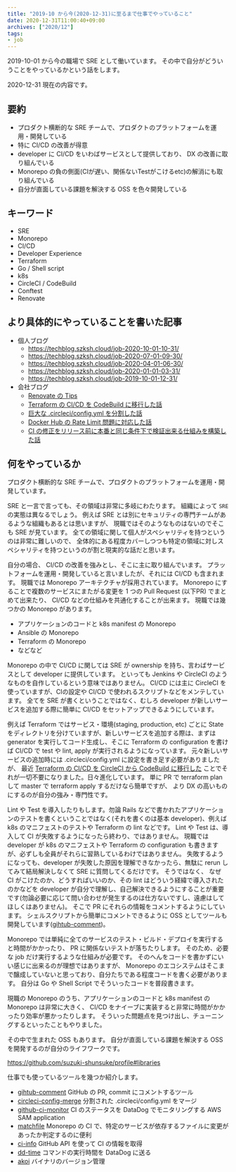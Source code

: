 ```yaml
---
title: "2019-10 から今(2020-12-31)に至るまで仕事でやっていること"
date: 2020-12-31T11:00:40+09:00
archives: ["2020/12"]
tags:
- job
---
```


2019-10-01 から今の職場で SRE として働いています。
その中で自分がどういうことをやっているかという話をします。

2020-12-31 現在の内容です。

## 要約

* プロダクト横断的な SRE チームで、プロダクトのプラットフォームを運用・開発している
* 特に CI/CD の改善が得意
* developer に CI/CD をいわばサービスとして提供しており、 DX の改善に取り組んでいる
* Monorepo の負の側面(CIが遅い、関係ないTestがこけるetc)の解消にも取り組んでいる
* 自分が直面している課題を解決する OSS を色々開発している

## キーワード

* SRE
* Monorepo
* CI/CD
* Developer Experience
* Terraform
* Go / Shell script
* k8s
* CircleCI / CodeBuild
* Conftest
* Renovate

## より具体的にやっていることを書いた記事

* 個人ブログ
  * https://techblog.szksh.cloud/job-2020-10-01-10-31/
  * https://techblog.szksh.cloud/job-2020-07-01-09-30/
  * https://techblog.szksh.cloud/job-2020-04-01-06-30/
  * https://techblog.szksh.cloud/job-2020-01-01-03-31/
  * https://techblog.szksh.cloud/job-2019-10-01-12-31/
* 会社ブログ
  * [Renovate の Tips](https://blog.studysapuri.jp/entry/2020/12/10/080000)
  * [Terraform の CI/CD を CodeBuild に移行した話](https://blog.studysapuri.jp/entry/2020/12/03/080000)
  * [巨大な .circleci/config.yml を分割した話](https://blog.studysapuri.jp/entry/2020/12/01/080000)
  * [Docker Hub の Rate Limit 問題に対応した話](https://blog.studysapuri.jp/entry/2020/11/02/080000)
  * [CI の修正をリリース前に本番と同じ条件下で検証出来る仕組みを構築した話](https://blog.studysapuri.jp/entry/2020/04/06/080000)

## 何をやっているか

プロダクト横断的な SRE チームで、プロダクトのプラットフォームを運用・開発しています。

SRE と一言で言っても、その領域は非常に多岐にわたります。
組織によって `SRE` の実態は異なるでしょう。
例えば SRE とは別にセキュリティの専門チームがあるような組織もあるとは思いますが、
現職ではそのようなものはないのでそこも SRE が見ています。
全ての領域に関して個人がスペシャリティを持つというのは非常に難しいので、
全体的にある程度カバーしつつも特定の領域に対しスペシャリティを持つというのが割と現実的な話だと思います。

自分の場合、 CI/CD の改善を強みとし、そこに主に取り組んでいます。
プラットフォームを運用・開発していると言いましたが、それには CI/CD も含まれます。
現職では Monorepo アーキテクチャが採用されています。
Monorepo にすることで複数のサービスにまたがる変更を 1 つの Pull Request (以下PR) でまとめて出来たり、 CI/CD などの仕組みを共通化することが出来ます。
現職では幾つかの Monorepo があります。

* アプリケーションのコードと k8s manifest の Monorepo
* Ansible の Monorepo
* Terraform の Monorepo
* などなど

Monorepo の中で CI/CD に関しては SRE が ownership を持ち、言わばサービスとして developer に提供しています。
といっても Jenkins や CircleCI のようなものを自作しているという意味ではありません。
CI/CD には主に CircleCI を使っていますが、CIの設定や CI/CD で使われるスクリプトなどをメンテしています。
全てを SRE が書くということではなく、むしろ developer が新しいサービスを追加する際に簡単に CI/CD をセットアップできるようにしています。

例えば Terraform ではサービス・環境(staging, production, etc) ごとに State をディレクトリを分けていますが、新しいサービスを追加する際は、まずは generator を実行してコード生成し、そこに Terraform の configuration を書けば CI/CD で test や lint, apply が実行されるようになっています。
元々新しいサービスの追加時には .circleci/config.yml に設定を書き足す必要がありましたが、
最近 [Terraform の CI/CD を CircleCI から CodeBuild に移行した](https://blog.studysapuri.jp/entry/2020/12/03/080000) ことでそれが一切不要になりました。日々進化しています。
単に PR で terraform plan して master で terraform apply するだけなら簡単ですが、
より DX の高いものにするのが自分の強み・専門性です。

Lint や Test を導入したりもします。勿論 Rails などで書かれたアプリケーションのテストを書くということではなく(それを書くのは基本 developer)、例えば k8s のマニフェストのテストや Terraform の lint などです。
Lint や Test は、導入して CI が失敗するようになったら終わり、ではありません。
現職では developer が k8s のマニフェストや Terraform の configuration も書きますが、必ずしも全員がそれらに習熟しているわけではありません。
失敗するようになっても、developer が失敗した原因を理解できなかったら、無駄に rerun してみて結局解決しなくて SRE に質問してくるだけです。
そうではなく、 なぜ CI がこけたのか、どうすればいいのか、その lint はどういう経緯で導入されたのかなどを developer が自分で理解し、自己解決できるようにすることが重要です(勿論必要に応じて問い合わせが発生するのは仕方ないですし、遠慮はしてほしくはありません)。
そこで PR にそれらの情報をコメントするようにしています。
シェルスクリプトから簡単にコメントできるように OSS としてツールも開発しています([gihtub-comment](https://github.com/suzuki-shunsuke/github-comment))。 

Monorepo では単純に全てのサービスのテスト・ビルド・デプロイを実行すると時間がかかったり、 PR に関係ないテストが落ちたりします。
そのため、必要な job だけ実行するような仕組みが必要です。
そのへんをコードを書かずにいい感じに出来るのが理想ではありますが、 Monorepo のエコシステムはそこまで醸成していないと思っており、自分たちである程度コードを書く必要があります。
自分は Go や Shell Script でそういったコードを普段書きます。

現職の Monorepo のうち、アプリケーションのコードと k8s manifest の Monorepo は非常に大きく、 CI/CD をナイーブに実装すると非常に時間がかかったり効率が悪かったりします。
そういった問題点を見つけ出し、チューニングするといったこともやりました。

その中で生まれた OSS もあります。
自分が直面している課題を解決する OSS を開発するのが自分のライフワークです。

https://github.com/suzuki-shunsuke/profile#libraries

仕事でも使っているツールを幾つか紹介します。

* [gihtub-comment](https://github.com/suzuki-shunsuke/github-comment) GitHub の PR, commit にコメントするツール
* [circleci-config-merge](https://github.com/suzuki-shunsuke/circleci-config-merge) 分割された .circleci/config.yml をマージ
* [github-ci-monitor](https://github.com/suzuki-shunsuke/github-ci-monitor) CI のステータスを DataDog でモニタリングする AWS SAM application
* [matchfile](https://github.com/suzuki-shunsuke/matchfile) Monorepo の CI で、特定のサービスが依存するファイルに変更があったか判定するのに便利
* [ci-info](https://github.com/suzuki-shunsuke/ci-info) GitHub API を使って CI の情報を取得
* [dd-time](https://github.com/suzuki-shunsuke/dd-time) コマンドの実行時間を DataDog に送る
* [akoi](https://github.com/suzuki-shunsuke/akoi) バイナリのバージョン管理
